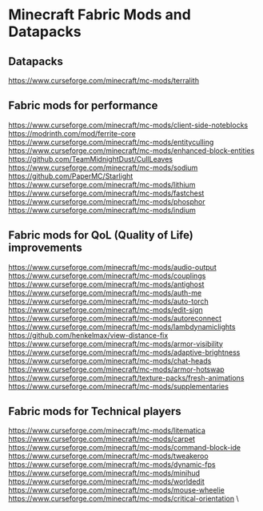 # Minecraft Fabric Mods and Datapacks

## Datapacks
https://www.curseforge.com/minecraft/mc-mods/terralith

## Fabric mods for performance
https://www.curseforge.com/minecraft/mc-mods/client-side-noteblocks \
https://modrinth.com/mod/ferrite-core \
https://www.curseforge.com/minecraft/mc-mods/entityculling \
https://www.curseforge.com/minecraft/mc-mods/enhanced-block-entities \
https://github.com/TeamMidnightDust/CullLeaves \
https://www.curseforge.com/minecraft/mc-mods/sodium \
https://github.com/PaperMC/Starlight \
https://www.curseforge.com/minecraft/mc-mods/lithium \
https://www.curseforge.com/minecraft/mc-mods/fastchest \
https://www.curseforge.com/minecraft/mc-mods/phosphor \
https://www.curseforge.com/minecraft/mc-mods/indium

## Fabric mods for QoL (Quality of Life) improvements
https://www.curseforge.com/minecraft/mc-mods/audio-output \
https://www.curseforge.com/minecraft/mc-mods/couplings \
https://www.curseforge.com/minecraft/mc-mods/antighost \
https://www.curseforge.com/minecraft/mc-mods/auth-me \
https://www.curseforge.com/minecraft/mc-mods/auto-torch \
https://www.curseforge.com/minecraft/mc-mods/edit-sign \
https://www.curseforge.com/minecraft/mc-mods/autoreconnect \
https://www.curseforge.com/minecraft/mc-mods/lambdynamiclights \
https://github.com/henkelmax/view-distance-fix \
https://www.curseforge.com/minecraft/mc-mods/armor-visibility \
https://www.curseforge.com/minecraft/mc-mods/adaptive-brightness \
https://www.curseforge.com/minecraft/mc-mods/chat-heads \
https://www.curseforge.com/minecraft/mc-mods/armor-hotswap \
https://www.curseforge.com/minecraft/texture-packs/fresh-animations \
https://www.curseforge.com/minecraft/mc-mods/supplementaries

## Fabric mods for Technical players
https://www.curseforge.com/minecraft/mc-mods/litematica \
https://www.curseforge.com/minecraft/mc-mods/carpet \
https://www.curseforge.com/minecraft/mc-mods/command-block-ide \
https://www.curseforge.com/minecraft/mc-mods/tweakeroo \
https://www.curseforge.com/minecraft/mc-mods/dynamic-fps \
https://www.curseforge.com/minecraft/mc-mods/minihud \
https://www.curseforge.com/minecraft/mc-mods/worldedit \
https://www.curseforge.com/minecraft/mc-mods/mouse-wheelie \
https://www.curseforge.com/minecraft/mc-mods/critical-orientation \